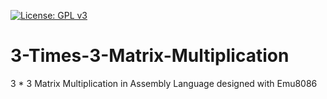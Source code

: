 [![License: GPL v3](https://img.shields.io/badge/License-GPLv3-blue.svg)](https://www.gnu.org/licenses/gpl-3.0)

# 3-Times-3-Matrix-Multiplication
3 * 3 Matrix Multiplication in Assembly Language designed with Emu8086

